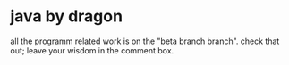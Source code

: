 # java by dragon
all the programm related work is on the "beta branch branch".
check that out; leave your wisdom in the comment box.
